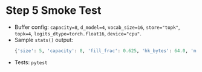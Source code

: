 # Step 5 Smoke Test

- Buffer config: `capacity=8`, `d_model=4`, `vocab_size=16`, `store="topk"`, `topk=4`, `logits_dtype=torch.float16`, `device="cpu"`.
- Sample `stats()` output:
  ```python
  {'size': 5, 'capacity': 8, 'fill_frac': 0.625, 'hk_bytes': 64.0, 'meta_bytes': 88.0, 'logits_bytes': 192.0, 'total_bytes': 344.0}
  ```
- Tests: `pytest`
